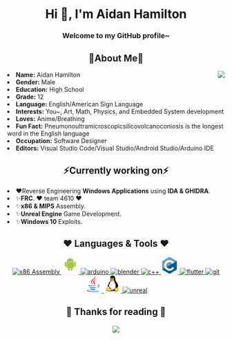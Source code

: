 <h1 align="center">Hi 👋, I'm Aidan Hamilton</h1>
<h3 align="center">Welcome to my GitHub profile~</h3>
<p align="left">
  <h2 align="center">📝About Me📝</h2>
  <img src="https://c.tenor.com/9dPuz3qgqsUAAAAM/rin-tohsoka.gif" align="right">
  <li>
    <b>Name:</b> Aidan Hamilton
  </li>
  <li>
    <b>Gender:</b> Male
  </li>
  <li>
    <b>Education:</b> High School
  </li>
  <li>
    <b>Grade:</b> 12
  </li>
  <li>
    <b>Language:</b> English/American Sign Language
  </li>
  <li>
    <b>Interests:</b> You~, Art, Math, Physics, and Embedded System development
  </li>
  <li>
    <b>Loves:</b> Anime/Breathing
  </li>
  <li>
    <b>Fun Fact:</b> Pneumonoultramicroscopicsilicovolcanoconiosis is the longest word in the English language
  </li>
  <li>
    <b>Occupation:</b> Software Designer
  </li>
  <li>
    <b>Editors:</b> Visual Studio Code/Visual Studio/Android Studio/Arduino IDE
  </li>
</p>

<h2 align="center">⚡Currently working on⚡</h2>
<p align="left">
<li>
  ❤Reverse Engineering <b>Windows Applications</b> using <b>IDA & GHIDRA</b>.
</li>
<li>
  ✨<b>FRC</b>. ❤ team 4610 ❤
</li>
<li>
  ✨<b>x86 & MIPS</b> Assembly.
</li>
<li>
  ✨<b>Unreal Engine</b> Game Development.
</li>
<li>
  ✨<b>Windows 10</b> Exploits.
</li>
</p>

<h2 align="center">❤ Languages & Tools ❤</h2>
<p align="center"> 
  <a href="https://en.wikipedia.org/wiki/X86_assembly_language" target="_blank" rel="noreferrer"> <img src="https://cdn.worldvectorlogo.com/logos/intel.svg" alt="x86 Assembly" width="40" height="40"/> </a><a href="https://developer.android.com" target="_blank" rel="noreferrer"> <img src="https://raw.githubusercontent.com/devicons/devicon/master/icons/android/android-original-wordmark.svg" alt="android" width="40" height="40"/> </a> <a href="https://www.arduino.cc/" target="_blank" rel="noreferrer"> <img src="https://cdn.worldvectorlogo.com/logos/arduino-1.svg" alt="arduino" width="40" height="40"/> </a> <a href="https://www.blender.org/" target="_blank" rel="noreferrer"> <img src="https://download.blender.org/branding/community/blender_community_badge_white.svg" alt="blender" width="40" height="40"/> </a> 
  <a href="https://www.cplusplus.com" target="_blank" rel="noreferrer"> <img src="https://cdn.worldvectorlogo.com/logos/c.svg" alt="c++" width="40" height="40"/> </a>
  <a href="https://www.cprogramming.com/" target="_blank" rel="noreferrer"> <img src="https://raw.githubusercontent.com/devicons/devicon/master/icons/c/c-original.svg" alt="c" width="40" height="40"/> </a> <a href="https://flutter.dev" target="_blank" rel="noreferrer"> <img src="https://www.vectorlogo.zone/logos/flutterio/flutterio-icon.svg" alt="flutter" width="40" height="40"/> </a> <a href="https://git-scm.com/" target="_blank" rel="noreferrer"> <img src="https://www.vectorlogo.zone/logos/git-scm/git-scm-icon.svg" alt="git" width="40" height="40"/> </a> <a href="https://www.java.com" target="_blank" rel="noreferrer"> <img src="https://raw.githubusercontent.com/devicons/devicon/master/icons/java/java-original.svg" alt="java" width="40" height="40"/> </a> <a href="https://www.linux.org/" target="_blank" rel="noreferrer"> <img src="https://raw.githubusercontent.com/devicons/devicon/master/icons/linux/linux-original.svg" alt="linux" width="40" height="40"/> </a> <a href="https://unrealengine.com/" target="_blank" rel="noreferrer"> <img src="https://raw.githubusercontent.com/kenangundogan/fontisto/036b7eca71aab1bef8e6a0518f7329f13ed62f6b/icons/svg/brand/unreal-engine.svg" alt="unreal" width="40" height="40"/> </a> 
</p>
<h2 align="center">💖 Thanks for reading 💖</h2>
<div align="center">
  <img src="https://i.imgur.com/sjKguHb.gif?noredirect" align="center">
</div>
